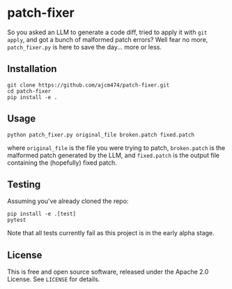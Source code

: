 # patch-fixer
So you asked an LLM to generate a code diff, tried to apply it with `git apply`, and got a bunch of malformed patch errors? Well fear no more, `patch_fixer.py` is here to save the day... more or less.

## Installation
```
git clone https://github.com/ajcm474/patch-fixer.git
cd patch-fixer
pip install -e .
```

## Usage
```
python patch_fixer.py original_file broken.patch fixed.patch
```
where `original_file` is the file you were trying to patch, 
`broken.patch` is the malformed patch generated by the LLM, 
and `fixed.patch` is the output file containing the (hopefully) fixed patch.

## Testing
Assuming you've already cloned the repo:
```
pip install -e .[test]
pytest
```
Note that all tests currently fail as this project is in the early alpha stage.

## License

This is free and open source software, released under the Apache 2.0 License. See `LICENSE` for details.
